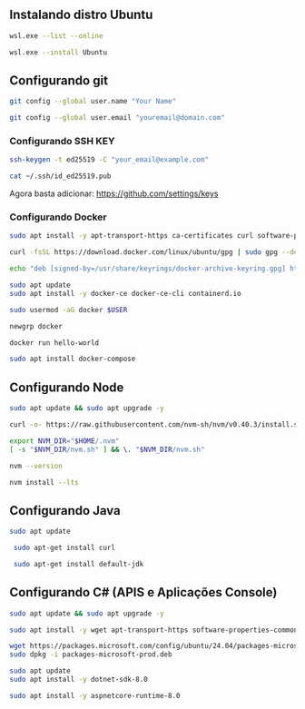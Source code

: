 ## Instalando distro Ubuntu
```bash
wsl.exe --list --online

wsl.exe --install Ubuntu
```

## Configurando git
```bash
git config --global user.name "Your Name"
```
```bash
git config --global user.email "youremail@domain.com"
```

### Configurando SSH KEY
```bash
ssh-keygen -t ed25519 -C "your_email@example.com"
```
```bash
cat ~/.ssh/id_ed25519.pub
```
Agora basta adicionar: https://github.com/settings/keys

### Configurando Docker
```bash
sudo apt install -y apt-transport-https ca-certificates curl software-properties-common

```

```bash
curl -fsSL https://download.docker.com/linux/ubuntu/gpg | sudo gpg --dearmor -o /usr/share/keyrings/docker-archive-keyring.gpg
```

```bash
echo "deb [signed-by=/usr/share/keyrings/docker-archive-keyring.gpg] https://download.docker.com/linux/ubuntu $(lsb_release -cs) stable" | sudo tee /etc/apt/sources.list.d/docker.list > /dev/null
```

```bash
sudo apt update
sudo apt install -y docker-ce docker-ce-cli containerd.io
```

```bash
sudo usermod -aG docker $USER
```

```bash
newgrp docker
```

```bash
docker run hello-world
```

```bash
sudo apt install docker-compose
```

## Configurando Node
```bash
sudo apt update && sudo apt upgrade -y
```

```bash
curl -o- https://raw.githubusercontent.com/nvm-sh/nvm/v0.40.3/install.sh | bash
```

```bash
export NVM_DIR="$HOME/.nvm"
[ -s "$NVM_DIR/nvm.sh" ] && \. "$NVM_DIR/nvm.sh"
```

```bash
nvm --version
```

```bash
nvm install --lts
```

## Configurando Java
```bash
sudo apt update
```

```bash
 sudo apt-get install curl
```

```bash
 sudo apt-get install default-jdk
```

## Configurando C# (APIS e Aplicações Console)
```bash
sudo apt update && sudo apt upgrade -y
```
```bash
sudo apt install -y wget apt-transport-https software-properties-common
```
```bash
wget https://packages.microsoft.com/config/ubuntu/24.04/packages-microsoft-prod.deb -O packages-microsoft-prod.deb
sudo dpkg -i packages-microsoft-prod.deb
```
```bash
sudo apt update
sudo apt install -y dotnet-sdk-8.0
```
```bash
sudo apt install -y aspnetcore-runtime-8.0
```
